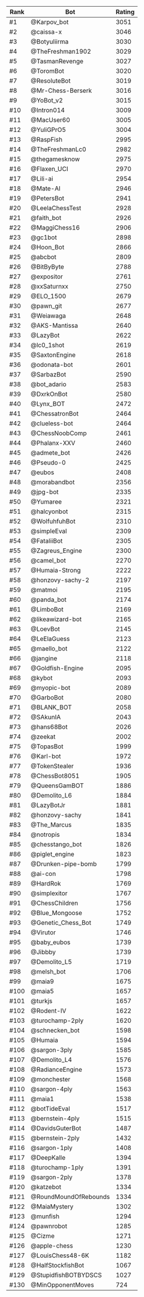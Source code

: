 Rank|Bot|Rating
---|---|---
#1|@Karpov_bot|3051
#2|@caissa-x|3046
#3|@Botyuliirma|3030
#4|@TheFreshman1902|3029
#5|@TasmanRevenge|3027
#6|@ToromBot|3020
#7|@ResoluteBot|3019
#8|@Mr-Chess-Berserk|3016
#9|@YoBot_v2|3015
#10|@Intron014|3009
#11|@MacUser60|3005
#12|@YuliGPrO5|3004
#13|@RaspFish|2995
#14|@TheFreshmanLc0|2982
#15|@thegamesknow|2975
#16|@Flaxen_UCI|2970
#17|@Lili-ai|2954
#18|@Mate-AI|2946
#19|@PetersBot|2941
#20|@LeelaChessTest|2928
#21|@faith_bot|2926
#22|@MaggiChess16|2906
#23|@gc1bot|2898
#24|@Hoon_Bot|2866
#25|@abcbot|2809
#26|@BitByByte|2788
#27|@expositor|2761
#28|@xxSaturnxx|2750
#29|@ELO_1500|2679
#30|@pawn_git|2677
#31|@Weiawaga|2648
#32|@AKS-Mantissa|2640
#33|@LazyBot|2622
#34|@lc0_1shot|2619
#35|@SaxtonEngine|2618
#36|@odonata-bot|2601
#37|@SarbazBot|2590
#38|@bot_adario|2583
#39|@DxrkOnBot|2580
#40|@Lynx_BOT|2472
#41|@ChessatronBot|2464
#42|@clueless-bot|2464
#43|@ChessNoobComp|2461
#44|@Phalanx-XXV|2460
#45|@admete_bot|2426
#46|@Pseudo-0|2425
#47|@eubos|2408
#48|@morabandbot|2356
#49|@jpg-bot|2335
#50|@Yumaree|2321
#51|@halcyonbot|2315
#52|@WolfuhfuhBot|2310
#53|@simpleEval|2309
#54|@FataliiBot|2305
#55|@Zagreus_Engine|2300
#56|@camel_bot|2270
#57|@Humaia-Strong|2222
#58|@honzovy-sachy-2|2197
#59|@matmoi|2195
#60|@panda_bot|2174
#61|@LimboBot|2169
#62|@likeawizard-bot|2165
#63|@LoevBot|2145
#64|@LeElaGuess|2123
#65|@maello_bot|2122
#66|@jangine|2118
#67|@Goldfish-Engine|2095
#68|@kybot|2093
#69|@myopic-bot|2089
#70|@GarboBot|2080
#71|@BLANK_BOT|2058
#72|@SAkunIA|2043
#73|@hans68Bot|2026
#74|@zeekat|2002
#75|@TopasBot|1999
#76|@Karl-bot|1972
#77|@TokenStealer|1936
#78|@ChessBot8051|1905
#79|@QueensGamBOT|1886
#80|@Demolito_L6|1884
#81|@LazyBotJr|1881
#82|@honzovy-sachy|1841
#83|@The_Marcus|1835
#84|@notropis|1834
#85|@chesstango_bot|1826
#86|@piglet_engine|1823
#87|@Drunken-pipe-bomb|1799
#88|@ai-con|1798
#89|@HardRok|1769
#90|@simplexitor|1767
#91|@ChessChildren|1756
#92|@Blue_Mongoose|1752
#93|@Genetic_Chess_Bot|1749
#94|@Virutor|1746
#95|@baby_eubos|1739
#96|@Jibbby|1739
#97|@Demolito_L5|1719
#98|@melsh_bot|1706
#99|@maia9|1675
#100|@maia5|1657
#101|@turkjs|1657
#102|@Rodent-IV|1622
#103|@turochamp-2ply|1620
#104|@schnecken_bot|1598
#105|@Humaia|1594
#106|@sargon-3ply|1585
#107|@Demolito_L4|1576
#108|@RadianceEngine|1573
#109|@monchester|1568
#110|@sargon-4ply|1563
#111|@maia1|1538
#112|@botTideEval|1517
#113|@bernstein-4ply|1515
#114|@DavidsGuterBot|1487
#115|@bernstein-2ply|1432
#116|@sargon-1ply|1408
#117|@DeepKalle|1394
#118|@turochamp-1ply|1391
#119|@sargon-2ply|1378
#120|@katzebot|1334
#121|@RoundMoundOfRebounds|1334
#122|@MaiaMystery|1302
#123|@munfish|1294
#124|@pawnrobot|1285
#125|@Cizme|1271
#126|@apple-chess|1230
#127|@LouisChess48-6K|1182
#128|@HalfStockfishBot|1067
#129|@StupidfishBOTBYDSCS|1027
#130|@MinOpponentMoves|724
